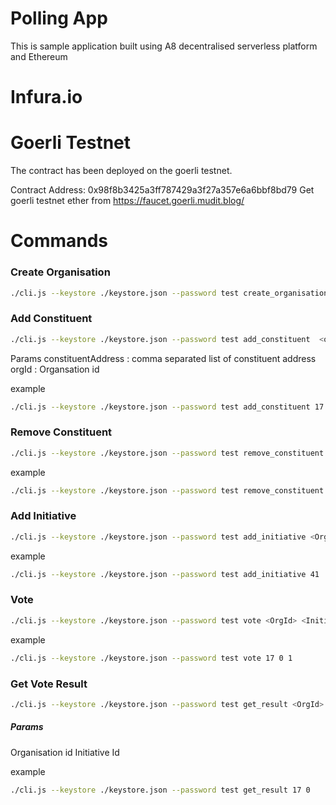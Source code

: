 # Polling App

This is sample application built using A8 decentralised serverless platform and Ethereum

# Infura.io

# Goerli Testnet

The contract has been deployed on the goerli testnet.
  
Contract Address: 0x98f8b3425a3ff787429a3f27a357e6a6bbf8bd79
Get goerli testnet ether from https://faucet.goerli.mudit.blog/


# Commands

### Create Organisation
```sh
./cli.js --keystore ./keystore.json --password test create_organisation
```

### Add Constituent

```sh
./cli.js --keystore ./keystore.json --password test add_constituent  <orgId> <constituentAddress>
```

Params
constituentAddress : comma separated list of constituent address
orgId : Organsation id

example
```sh
./cli.js --keystore ./keystore.json --password test add_constituent 17 0x9ace976f2f06f2d2815a93f1866011007171fdb2,0xde0B295669a9FD93d5F28D9Ec85E40f4cb697BAe
```

### Remove Constituent

```sh
./cli.js --keystore ./keystore.json --password test remove_constituent <orgId> <constituentAddress>
```
example
```sh
./cli.js --keystore ./keystore.json --password test remove_constituent 17 0x9ace976f2f06f2d2815a93f1866011007171fdb2
```

### Add Initiative

```sh
./cli.js --keystore ./keystore.json --password test add_initiative <OrgId> <intiative> (in json format )
```

example
```sh
./cli.js --keystore ./keystore.json --password test add_initiative 41 '{"initiativeTitle":"one","ballotOptions":[1,2,3,4],"expiryTime":1556700062459,"allowAnyOne": true}'
```

### Vote

```sh
./cli.js --keystore ./keystore.json --password test vote <OrgId> <InitiativeId> <choice>
```

example
```sh
./cli.js --keystore ./keystore.json --password test vote 17 0 1
```

### Get Vote Result

```sh
./cli.js --keystore ./keystore.json --password test get_result <OrgId> <initiativeId>
```

##### Params
Organisation id
Initiative Id

example
```sh
./cli.js --keystore ./keystore.json --password test get_result 17 0
```
